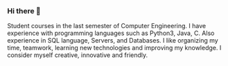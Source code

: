 ### Hi there 👋

Student courses in the last semester of Computer Engineering. I
have experience with programming languages such as Python3,
Java, C. Also experience in SQL language, Servers, and Databases. I
like organizing my time, teamwork, learning new technologies
and improving my knowledge. I consider myself creative,
innovative and friendly.
